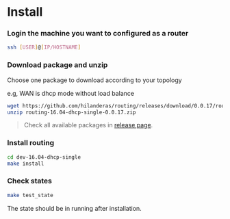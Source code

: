 # Install
### Login the machine you want to configured as a router
```bash
ssh [USER]@[IP/HOSTNAME]
```

### Download package and unzip
Choose one package to download according to your topology

e.g, WAN is dhcp mode without load balance
```bash
wget https://github.com/hilanderas/routing/releases/download/0.0.17/routing-16.04-dhcp-single-0.0.17.zip
unzip routing-16.04-dhcp-single-0.0.17.zip
```

> Check all available packages in [release page](https://github.com/elespejo/routing/releases).

### Install routing
```bash
cd dev-16.04-dhcp-single
make install
```


### Check states
```bash
make test_state
```

The state should be in running after installation.

